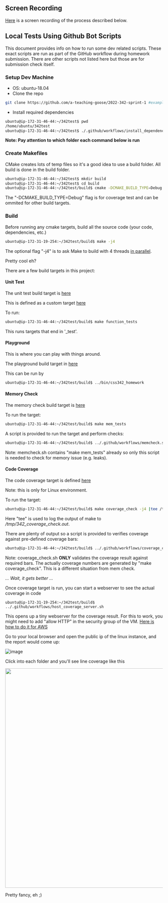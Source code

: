 ## Screen Recording

[Here](https://youtu.be/gCp2fsrctUE) is a screen recording of the process described below.

## Local Tests Using Github Bot Scripts
This document provides info on how to run some dev related scripts. These exact scripts are run as part of the GitHub workflow during homework submission. There are other scripts not listed here but those are for submission check itself.

### Setup Dev Machine
- OS: ubuntu-18.04
- Clone the repo
```bash
git clone https://github.com/a-teaching-goose/2022-342-sprint-1 #example here, put the repo you are working on
```
- Install required dependencies
```bash
ubuntu@ip-172-31-46-44:~/342test$ pwd
/home/ubuntu/342test
ubuntu@ip-172-31-46-44:~/342test$ ./.github/workflows/install_dependencies.sh
```

**Note: Pay attention to which folder each command below is run**

### Create Makefiles
CMake creates lots of temp files so it's a good idea to use a build folder. All build is done in the build folder.
```bash
ubuntu@ip-172-31-46-44:~/342test$ mkdir build
ubuntu@ip-172-31-46-44:~/342test$ cd build
ubuntu@ip-172-31-46-44:~/342test/build$ cmake -DCMAKE_BUILD_TYPE=Debug -DRUN_COV=true ..
```
The "-DCMAKE_BUILD_TYPE=Debug" flag is for coverage test and can be ommited for other build targets.

### Build

Before running any cmake targets, build all the source code (your code, dependencies, etc.)

```bash
ubuntu@ip-172-31-19-254:~/342test/build$ make -j4
```

The optional flag "-j4" is to ask Make to build with 4 threads [in parallel](https://www.gnu.org/software/make/manual/html_node/Parallel.html). 

Pretty cool eh?

There are a few build targets in this project:

#### Unit Test 
The unit test build target is [here](https://github.com/a-teaching-goose/342test/blob/03b55613693da0cee99191c10069dcc9faecef59/test/CMakeLists.txt#L1)

This is defined as a custom target [here](https://github.com/a-teaching-goose/342test/blob/fd3a94334df27a9e93c5c78f1340222312f87ffb/CMakeLists.txt#L47)

To run:

```bash
ubuntu@ip-172-31-46-44:~/342test/build$ make function_tests
```

This runs targets that end in '_test'.

#### Playground

This is where you can play with things around. 

The playground build target in [here](https://github.com/a-teaching-goose/342test/blob/fd3a94334df27a9e93c5c78f1340222312f87ffb/src/CMakeLists.txt#L3)

This can be run by
```bash
ubuntu@ip-172-31-46-44:~/342test/build$ ../bin/css342_homework
```

#### Memory Check

The memory check build target is [here](https://github.com/a-teaching-goose/342test/blob/fd3a94334df27a9e93c5c78f1340222312f87ffb/CMakeLists.txt#L48)

To run the target:
```bash
ubuntu@ip-172-31-46-44:~/342test/build$ make mem_tests
```

A script is provided to run the target and perform checks:
```bash
ubuntu@ip-172-31-46-44:~/342test/build$ ../.github/workflows/memcheck.sh
```

Note: memcheck.sh contains "make mem_tests" already so only this script is needed to check for memory issue (e.g. leaks).

#### Code Coverage

The code coverage target is defined [here](https://github.com/a-teaching-goose/342test/blob/fd3a94334df27a9e93c5c78f1340222312f87ffb/CMakeLists.txt#L58)

Note: this is only for Linux environment.

To run the target:
```bash
ubuntu@ip-172-31-46-44:~/342test/build$ make coverage_check -j4 |tee /tmp/342_coverage_check.out
```

Here "tee" is used to log the output of make to */tmp/342_coverage_check.out*.

There are plenty of output so a script is provided to verifies coverage against pre-defined coverage bars:

``` bash
ubuntu@ip-172-31-46-44:~/342test/build$ ../.github/workflows/coverage_check.sh
```

Note: coverage_check.sh **ONLY** validates the coverage result against required bars. The actually coverage numbers are generated by "make coverage_check". This is a different situation from mem check.

*... Wait, it gets better ...*

Once coverage target is run, you can start a webserver to see the actual coverage in code

```
ubuntu@ip-172-31-19-254:~/342test/build$ ../.github/workflows/host_coverage_server.sh
```

This opens up a tiny webserver for the coverage result. For this to work, you might need to add "allow HTTP" in the security group of the VM. [Here is how to do it for AWS](https://docs.aws.amazon.com/vpc/latest/userguide/VPC_SecurityGroups.html) 

Go to your local browser and open the public ip of the linux instance, and the report would come up:

![image](https://user-images.githubusercontent.com/252020/148663293-86ad9736-e14c-464f-95e3-0f54851cbad4.png)

Click into each folder and you'll see line coverage like this

<img src="https://user-images.githubusercontent.com/252020/148663361-49aa92ea-f9f3-418f-84c7-05ec7a7bd5ed.png" width="700">


Pretty fancy, eh ;)

